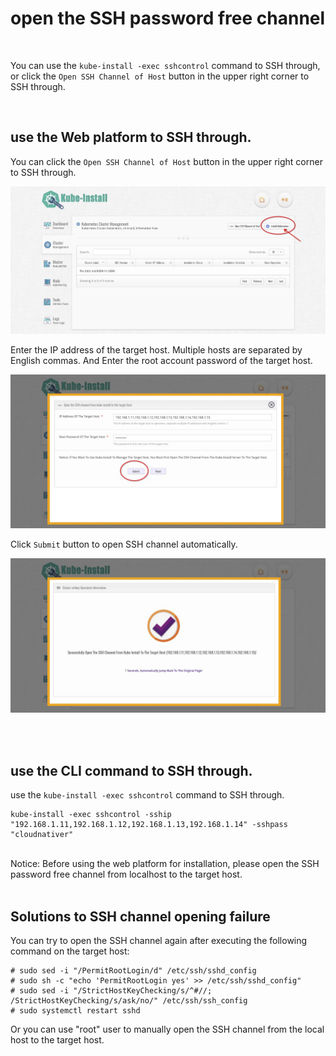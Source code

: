 
# open the SSH password free channel

<br>

You can use the `kube-install -exec sshcontrol` command to SSH through, or click the `Open SSH Channel of Host` button in the upper right corner to SSH through.

<br>

## use the Web platform to SSH through.

You can click the `Open SSH Channel of Host` button in the upper right corner to SSH through.

![kube-dashboard](images/webinstall001.jpg)

Enter the IP address of the target host. Multiple hosts are separated by English commas. And Enter the root account password of the target host.

![kube-dashboard](images/webssh002.jpg)

Click `Submit` button to open SSH channel automatically.

![kube-dashboard](images/webssh003.jpg)

<br>
<br>

## use the CLI command to SSH through.


use the `kube-install -exec sshcontrol` command to SSH through.

```
kube-install -exec sshcontrol -sship "192.168.1.11,192.168.1.12,192.168.1.13,192.168.1.14" -sshpass "cloudnativer"
```

<br>
Notice: Before using the web platform for installation, please open the SSH password free channel from localhost to the target host.

<br>
<br>

## Solutions to SSH channel opening failure


You can try to open the SSH channel again after executing the following command on the target host:

```
# sudo sed -i "/PermitRootLogin/d" /etc/ssh/sshd_config
# sudo sh -c "echo 'PermitRootLogin yes' >> /etc/ssh/sshd_config" 
# sudo sed -i "/StrictHostKeyChecking/s/^#//; /StrictHostKeyChecking/s/ask/no/" /etc/ssh/ssh_config
# sudo systemctl restart sshd
```

Or you can use "root" user to manually open the SSH channel from the local host to the target host.

<br>
<br>
<br>
